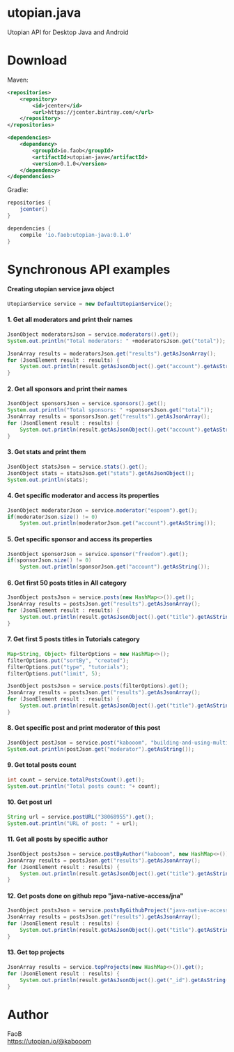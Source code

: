 # utopian.java #

Utopian API for Desktop Java and Android

# Download #
Maven:
```xml
<repositories>
    <repository>
        <id>jcenter</id>
        <url>https://jcenter.bintray.com/</url>
    </repository>
</repositories>

<dependencies>
    <dependency>
        <groupId>io.faob</groupId>
        <artifactId>utopian-java</artifactId>
        <version>0.1.0</version>
    </dependency>
</dependencies>
```
Gradle:
```gradle
repositories {
    jcenter()
}

dependencies {
    compile 'io.faob:utopian-java:0.1.0'
}
```
# Synchronous API examples #

####  Creating utopian service java object
``` Java
UtopianService service = new DefaultUtopianService();
```

#### 1. Get all moderators and print their names
``` Java
JsonObject moderatorsJson = service.moderators().get();
System.out.println("Total moderators: " +moderatorsJson.get("total"));

JsonArray results = moderatorsJson.get("results").getAsJsonArray();
for (JsonElement result : results) {
    System.out.println(result.getAsJsonObject().get("account").getAsString());
}
```
#### 2. Get all sponsors and print their names
``` Java
JsonObject sponsorsJson = service.sponsors().get();
System.out.println("Total sponsors: " +sponsorsJson.get("total"));
JsonArray results = sponsorsJson.get("results").getAsJsonArray();
for (JsonElement result : results) {
    System.out.println(result.getAsJsonObject().get("account").getAsString());
}
```
#### 3.  Get stats and print them
``` Java
JsonObject statsJson = service.stats().get();
JsonObject stats = statsJson.get("stats").getAsJsonObject();
System.out.println(stats);
```
#### 4.  Get specific moderator and access its properties
``` Java
JsonObject moderatorJson = service.moderator("espoem").get();
if(moderatorJson.size() != 0)
    System.out.println(moderatorJson.get("account").getAsString());
```
#### 5.  Get specific sponsor and access its properties
``` Java
JsonObject sponsorJson = service.sponsor("freedom").get();
if(sponsorJson.size() != 0)
    System.out.println(sponsorJson.get("account").getAsString());
```
#### 6.  Get first 50 posts titles in All category
``` Java
JsonObject postsJson = service.posts(new HashMap<>()).get();
JsonArray results = postsJson.get("results").getAsJsonArray();
for (JsonElement result : results) {
    System.out.println(result.getAsJsonObject().get("title").getAsString());
}
```
#### 7.  Get first 5 posts titles in Tutorials category
``` Java
Map<String, Object> filterOptions = new HashMap<>();
filterOptions.put("sortBy", "created");
filterOptions.put("type", "tutorials");
filterOptions.put("limit", 5);

JsonObject postsJson = service.posts(filterOptions).get();
JsonArray results = postsJson.get("results").getAsJsonArray();
for (JsonElement result : results) {
    System.out.println(result.getAsJsonObject().get("title").getAsString());
}
```
#### 8.  Get specific post and print moderator of this post
``` Java
JsonObject postJson = service.post("kabooom", "building-and-using-multiple-android-shared-libraries").get();
System.out.println(postJson.get("moderator").getAsString());
```
#### 9.  Get total posts count
``` Java
int count = service.totalPostsCount().get();
System.out.println("Total posts count: "+ count);
```
#### 10.  Get post url
``` Java
String url = service.postURL("38068955").get();
System.out.println("URL of post: " + url);
```
#### 11.  Get all posts by specific author
``` Java
JsonObject postsJson = service.postByAuthor("kabooom", new HashMap<>()).get();
JsonArray results = postsJson.get("results").getAsJsonArray();
for (JsonElement result : results) {
    System.out.println(result.getAsJsonObject().get("title").getAsString());
}
```
#### 12.  Get posts done on github repo "java-native-access/jna"
``` Java
JsonObject postsJson = service.postsByGithubProject("java-native-access/jna", new HashMap<>()).get();
JsonArray results = postsJson.get("results").getAsJsonArray();
for (JsonElement result : results) {
    System.out.println(result.getAsJsonObject().get("title").getAsString());
}
```
#### 13.  Get top projects
``` Java
JsonArray results = service.topProjects(new HashMap<>()).get();
for (JsonElement result : results) {
    System.out.println(result.getAsJsonObject().get("_id").getAsString());
}
```



# Author #

FaoB  
https://utopian.io/@kabooom
